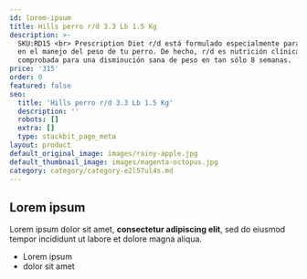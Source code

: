 ```yaml
---
id: lorem-ipsum
title: Hills perro r/d 3.3 Lb 1.5 Kg
description: >-
  SKU:RD15 <br> Prescription Diet r/d está formulado especialmente para apoyar
  en el manejo del peso de tu perro. De hecho, r/d es nutrición clínicamente
  comprobada para una disminución sana de peso en tan sólo 8 semanas.
price: '315'
order: 0
featured: false
seo:
  title: 'Hills perro r/d 3.3 Lb 1.5 Kg'
  description: ''
  robots: []
  extra: []
  type: stackbit_page_meta
layout: product
default_original_image: images/rainy-apple.jpg
default_thumbnail_image: images/magenta-octopus.jpg
category: category/category-e2l57ul4s.md
---
```

## Lorem ipsum

Lorem ipsum dolor sit amet, **consectetur adipiscing elit**, sed do eiusmod tempor incididunt ut labore et dolore magna aliqua.

- Lorem ipsum
- dolor sit amet